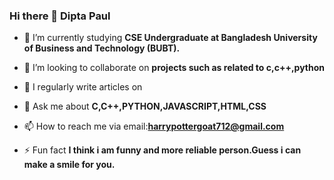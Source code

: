 ### Hi there 👋 Dipta Paul

- 🌱 I’m currently studying **CSE Undergraduate at Bangladesh University of Business and Technology (BUBT).**

- 👯 I’m looking to collaborate on **projects such as related to c,c++,python**

- 📝 I regularly write articles on 

- 💬 Ask me about **C,C++,PYTHON,JAVASCRIPT,HTML,CSS**

- 📫 How to reach me via email:**harrypottergoat712@gmail.com**

- ⚡ Fun fact **I think i am funny and more reliable person.Guess i can make a smile for you.**
